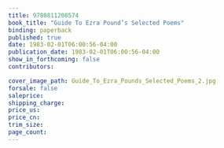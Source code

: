 ```yaml
---
title: 9780811208574
book_title: "Guide To Ezra Pound’s Selected Poems"
binding: paperback
published: true
date: 1983-02-01T06:00:56-04:00
publication_date: 1983-02-01T06:00:56-04:00
show_in_forthcoming: false
contributors:

cover_image_path: Guide_To_Ezra_Pounds_Selected_Poems_2.jpg
forsale: false
saleprice:
shipping_charge:
price_us:
price_cn:
trim_size:
page_count:
---
```


